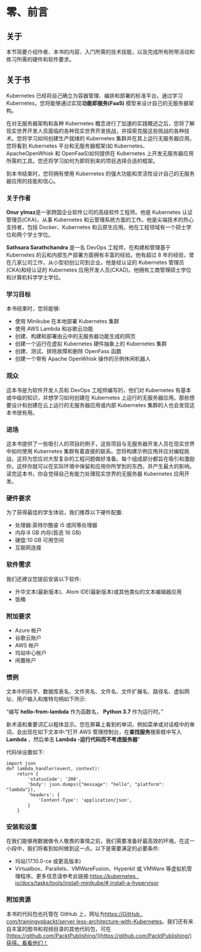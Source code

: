# 零、前言

## 关于

本节简要介绍作者、本书的内容、入门所需的技术技能，以及完成所有附带活动和练习所需的硬件和软件要求。

## 关于书

Kubernetes 已经将自己确立为容器管理、编排和部署的标准平台。通过学习 Kubernetes，您将能够通过实现**功能即服务(FaaS)** 模型来设计自己的无服务器架构。

在对无服务器架构和各种 Kubernetes 概念进行了加速的实践概述之后，您将了解现实世界开发人员面临的各种现实世界开发挑战，并探索克服这些挑战的各种技术。您将学习如何创建生产就绪的 Kubernetes 集群并在其上运行无服务器应用。您将看到 Kubernetes 平台和无服务器框架(如 Kubernetes、ApacheOpenWhisk 和 OpenFaaS)如何提供在 Kubernetes 上开发无服务器应用所需的工具。您还将学习如何为即将到来的项目选择合适的框架。

到本书结束时，您将拥有使用 Kubernetes 的强大功能和灵活性设计自己的无服务器应用的技能和信心。

### 关于作者

**Onur ylmaz**是一家跨国企业软件公司的高级软件工程师。他是 Kubernetes 认证管理员(CKA)，从事 Kubernetes 和云管理系统方面的工作。他是尖端技术的热心支持者，包括 Docker、Kubernetes 和云原生应用。他在工程领域有一个硕士学位和两个学士学位。

**Sathsara Sarathchandra** 是一名 DevOps 工程师，在构建和管理基于 Kubernetes 的云和内部生产部署方面拥有丰富的经验。他有超过 8 年的经验，曾在几家公司工作，从小型初创公司到企业。他是经认证的 Kubernetes 管理员(CKA)和经认证的 Kubernetes 应用开发人员(CKAD)。他拥有工商管理硕士学位和计算机科学学士学位。

### 学习目标

本书结束时，您将能够:

*   使用 Minikube 在本地部署 Kubernetes 集群
*   使用 AWS Lambda 和谷歌云功能
*   创建、构建和部署由云中的无服务器功能生成的网页
*   创建一个运行在虚拟 Kubernetes 硬件抽象上的 Kubernetes 集群
*   创建、测试、排除故障和删除 OpenFass 函数
*   创建一个带有 Apache OpenWhisk 操作的示例休闲机器人

### 观众

这本书是为软件开发人员和 DevOps 工程师编写的，他们对 Kubernetes 有基本或中级的知识，并想学习如何创建在 Kubernetes 上运行的无服务器应用。那些想要设计和创建在云上运行的无服务器应用或内部 Kubernetes 集群的人也会发现这本书很有用。

### 进场

这本书提供了一些吸引人的项目的例子，这些项目与无服务器开发人员在现实世界中如何使用 Kubernetes 集群有着直接的联系。您将构建示例应用并应对编程挑战，这将为您应对大型复杂的工程问题做好准备。每个组成部分都旨在吸引和激励你，这样你就可以在实际环境中保留和应用你所学到的东西，并产生最大的影响。读完这本书，你会觉得自己有能力处理现实世界的无服务器 Kubernetes 应用开发。

### 硬件要求

为了获得最佳的学生体验，我们推荐以下硬件配置:

*   处理器:英特尔酷睿 i5 或同等处理器
*   内存:8 GB 内存(首选 16 GB)
*   硬盘:10 GB 可用空间
*   互联网连接

### 软件需求

我们还建议您提前安装以下软件:

*   升华文本(最新版本)、Atom IDE(最新版本)或其他类似的文本编辑器应用
*   饭桶

### 附加要求

*   Azure 帐户
*   谷歌云账户
*   AWS 帐户
*   坞站中心帐户
*   闲置账户

### 惯例

文本中的码字、数据库表名、文件夹名、文件名、文件扩展名、路径名、虚拟网址、用户输入和推特句柄如下所示:

“编写 **hello-from-lambda** 作为函数名， **Python 3.7** 作为运行时。”

新术语和重要词汇以粗体显示。您在屏幕上看到的单词，例如菜单或对话框中的单词，会出现在如下文本中:“打开 AWS 管理控制台，在**查找服务**搜索框中写入 **Lambda** ，然后单击 **Lambda -运行代码而不考虑服务器**”

代码块设置如下:

```
import json
def lambda_handler(event, context):
    return {
        'statusCode': '200',
        'body': json.dumps({"message": "hello", "platform": "lambda"}),
        'headers': {
            'Content-Type': 'application/json',
        }
    }
```

### 安装和设置

在我们能够用数据做令人敬畏的事情之前，我们需要准备好最高效的环境。在这一小段中，我们将看到如何做到这一点。以下是需要满足的必要条件:

*   坞站(17.10.0-ce 或更高版本)
*   Virtualbox、Parallels、VMWareFusion、Hyperkit 或 VMWare 等虚拟机管理程序。更多信息请参考此链接:[https://kubernetes . io/docs/tasks/tools/install-minikube/# install-a-hypervisor](https://kubernetes.io/docs/tasks/tools/install-minikube/#install-a-hypervisor )

### 附加资源

本书的代码包也托管在 GitHub 上，网址为[https://GitHub . com/trainingypbackt/server less-architecture-with-Kubernetes](https://github.com/TrainingByPackt/Serverless-Architectures-with-Kubernetes)。我们还有来自丰富的图书和视频目录的其他代码包，可在[https://github.com/PacktPublishing/](https://github.com/PacktPublishing/)获得。看看他们！